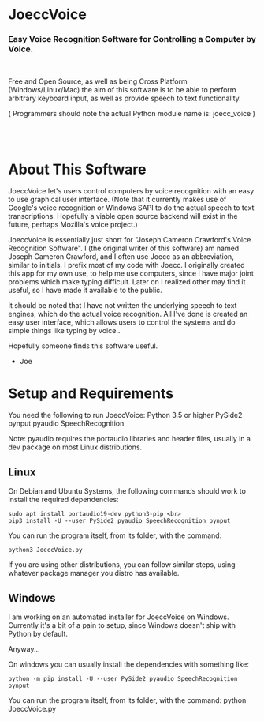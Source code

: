 JoeccVoice
===========
### Easy Voice Recognition Software for Controlling a Computer by Voice.

<br>

Free and Open Source, as well as being Cross Platform (Windows/Linux/Mac)
the aim of this software is to be able to perform arbitrary keyboard input,
as well as provide speech to text functionality.

( Programmers should note the actual Python module name is:  joecc_voice )

<br><br>

About This Software
=========================

JoeccVoice let's users control computers by voice recognition with an easy to use graphical user interface.   (Note that it currently makes use of Google's voice recognition or Windows SAPI to do the actual speech to text transcriptions. Hopefully a viable open source backend will exist in the future, perhaps Mozilla's voice project.)

JoeccVoice is essentially just short for "Joseph Cameron Crawford's Voice Recognition Software". 
I (the original writer of this software) am named Joseph Cameron Crawford, 
and I often use Joecc as an abbreviation, similar to initials. 
I prefix most of my code with Joecc. I originally created this app for my own use, 
to help me use computers, since I have major joint problems which make typing difficult.
Later on I realized other may find it useful, so I have made it available to the public.

It should be noted that I have not written the underlying speech to text engines, 
which do the actual voice recognition.  All I've done is created an easy user interface, 
which allows users to control the systems and do simple things like typing by voice..

Hopefully someone finds this software useful.

- Joe




Setup and Requirements
=============

You need the following to run JoeccVoice:
Python 3.5 or higher
PySide2
pynput
pyaudio
SpeechRecognition



Note: pyaudio requires the portaudio libraries and header files, 
usually in a dev package on most Linux distributions.






Linux
---------------------

On Debian and Ubuntu Systems, the following commands should
work to install the required dependencies:
```
sudo apt install portaudio19-dev python3-pip <br>
pip3 install -U --user PySide2 pyaudio SpeechRecognition pynput
```


You can run the program itself, from its folder, with the command:
```
python3 JoeccVoice.py
```

If you are using other distributions, you can follow similar steps,
using whatever package manager you distro has available.



Windows
-------------------

I am working on an automated installer for JoeccVoice on Windows.
Currently it's a bit of a pain to setup, since Windows doesn't ship with
Python by default.

Anyway...

On windows you can usually install the dependencies with something like:
```
python -m pip install -U --user PySide2 pyaudio SpeechRecognition pynput
```

You can run the program itself, from its folder, with the command:
python JoeccVoice.py
